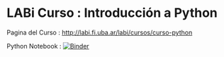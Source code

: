 # LABi Curso : Introducción a Python

Pagina del Curso : http://labi.fi.uba.ar/labi/cursos/curso-python

Python Notebook : [![Binder](https://mybinder.org/badge_logo.svg)](https://mybinder.org/v2/gh/labi-fiuba/Curso-Python.git/master)
